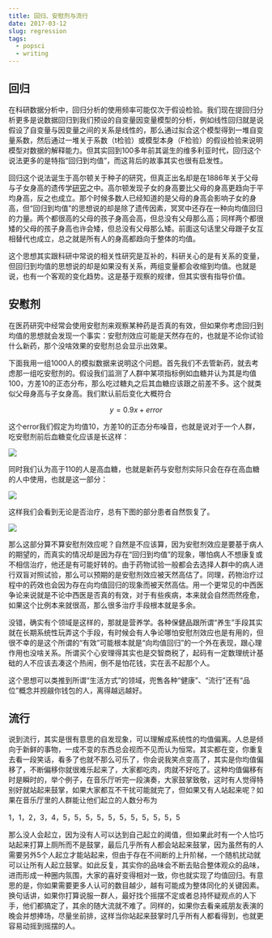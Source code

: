 ```yaml
---
title: 回归、安慰剂与流行
date: 2017-03-12
slug: regression
tags:
  - popsci
  - writing
---
```


## 回归

在科研数据分析中，回归分析的使用频率可能仅次于假设检验。我们现在提回归分析更多是说数据回归到我们预设的自变量因变量模型的分析，例如线性回归就是说假设了自变量与因变量之间的关系是线性的，那么通过拟合这个模型得到一堆自变量系数，然后通过一堆关于系数（t检验）或模型本身（F检验）的假设检验来说明模型对数据的解释能力。但其实回到100多年前其诞生的维多利亚时代，回归这个说法更多的是特指“回归到均值”，而这背后的故事其实也很有启发性。

回归这个说法诞生于高尔顿关于种子的研究，但真正出名却是在1886年关于父母与子女身高的遗传学[研究](http://galton.org/essays/1880-1889/galton-1886-jaigi-regression-stature.pdf)之中。高尔顿发现子女的身高要比父母的身高更趋向于平均身高，反之也成立。那个时候多数人已经知道的是父母的身高会影响子女的身高，但“回归到均值”的思想说的却是除了遗传因素，冥冥中还存在一种向均值回归的力量。两个都很高的父母的孩子身高会高，但总没有父母那么高；同样两个都很矮的父母的孩子身高也许会矮，但总没有父母那么矮。前面这句话里父母跟子女互相替代也成立，总之就是所有人的身高都趋向于整体的均值。

这个思想其实跟科研中常说的相关性研究是互补的，科研关心的是有关系的变量，但回归到均值的思想说的却是如果没有关系，两组变量都会收缩到均值。也就是说，也有一个客观的变化趋势。这是基于观察的规律，但其实很有指导价值。

## 安慰剂

在医药研究中经常会使用安慰剂来观察某种药是否真的有效，但如果你考虑回归到均值的思想就会发现一个事实：安慰剂效应可能是天然存在的，也就是不论你试验什么新药，那个没啥效果的安慰剂总会显示出效果。

下面我用一组1000人的模拟数据来说明这个问题。首先我们不去管新药，就去考虑那一组吃安慰剂的。假设我们监测了人群中某项指标例如血糖并认为其是均值100，方差10的正态分布，那么吃过糖丸之后其血糖应该跟之前差不多。这个就类似父母身高与子女身高。我们默认前后变化大概符合

$$y = 0.9x+error$$

这个error我们假定为均值10，方差10的正态分布噪音，也就是说对于一个人群，吃安慰剂前后血糖变化应该是长这样：

![](https://yufree.github.io/blogcn/figure/galton1.png)

同时我们认为高于110的人是高血糖，也就是新药与安慰剂实际只会在存在高血糖的人中使用，也就是这一部分：

![](https://yufree.github.io/blogcn/figure/galton2.png)

这样我们会看到无论是否治疗，总有下图的部分患者自然恢复了。

![](https://yufree.github.io/blogcn/figure/galton3.png)

那么这部分算不算安慰剂效应呢？自然是不应该算，因为安慰剂效应是要基于病人的期望的，而真实的情况却是因为存在“回归到均值”的现象，哪怕病人不想康复或不相信治疗，他还是有可能好转的。由于药物试验一般都会去选择人群中的病人进行双盲对照试验，那么可以预期的是安慰剂效应被天然高估了。同理，药物治疗过程中的药效也会因为存在向均值回归的现象而被天然高估。用一个更常见的中西医争论来说就是不论中西医是否真的有效，对于有些疾病，本来就会自然而然痊愈，如果这个比例本来就很高，那么很多治疗手段根本就是多余。

没错，确实有个领域是这样的，那就是营养学。各种保健品跟所谓“养生”手段其实就在长期系统性玩弄这个手段，有时候会有人争论哪怕安慰剂效应也是有用的，但很不幸的是这个所谓的“有效”可能根本就是“向均值回归”的一个外在表现，跟心理作用也没啥关系。所谓买个心安理得其实也是交智商税了，起码有一定数理统计基础的人不应该去凑这个热闹，倒不是怕花钱，实在丢不起那个人。

这个思想可以类推到所谓“生活方式”的领域，兜售各种“健康”、“流行”还有“品位”概念并觊觎你钱包的人，离得越远越好。

## 流行

说到流行，其实是很有意思的自发现象，可以理解成系统性的均值偏离。人总是倾向于新鲜的事物，一成不变的东西总会视而不见而认为恒常。其实都在变，你重复去看一段笑话，看多了也就不那么可乐了，你会说我笑点变高了，其实是你均值偏移了，不断偏移你就很难乐起来了，大家都吃肉，肉就不好吃了。这种均值偏移有时是瞬时的，举个例子，在音乐厅听完一段演奏，大家鼓掌致敬，这时有人觉得特别好就站起来鼓掌，如果大家都互不干扰可能就完了，但如果又有人站起来呢？如果在音乐厅里的人群能让他们起立的人数分布为

1，1，2，3，4，5，5，5，5，5，5，5，5，5，5，5

那么没人会起立，因为没有人可以达到自己起立的阈值，但如果此时有一个人恰巧站起来打算上厕所而不是鼓掌，最后几乎所有人都会站起来鼓掌，因为虽然有的人需要另外5个人起立才能站起来，但由于存在不间断的上升阶梯，一个随机扰动就可以让所有人起立鼓掌。如此反复，其实你的品味会不断去贴合整体观众的品味，进而形成一种圈内氛围，大家的喜好变得相对一致，你也就实现了均值回归。有意思的是，你如果需要更多人认可的数目越少，越有可能成为整体同化的关键因素。换句话讲，如果你打算说服一群人，最好找个摇摆不定或者总持怀疑观点的人下手，他们都搞定了，其余的随大流就不难了。同样的，如果你去看亲戚朋友表演的晚会并想捧场，尽量坐前排，这样当你站起来鼓掌时几乎所有人都看得到，也就更容易动摇到摇摆的人。
